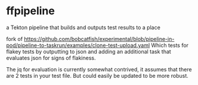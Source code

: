 # ffpipeline
a Tekton pipeline that builds and outputs test results to a place

fork of https://github.com/bobcatfish/experimental/blob/pipeline-in-pod/pipeline-to-taskrun/examples/clone-test-upload.yaml Which tests for flakey tests by outputting to json and adding an additional task that evaluates json for signs of flakiness.

The jq for evaluation is currently somewhat contrived, it assumes that there are 2 tests in your test file.  But could easily be updated to be more robust.

